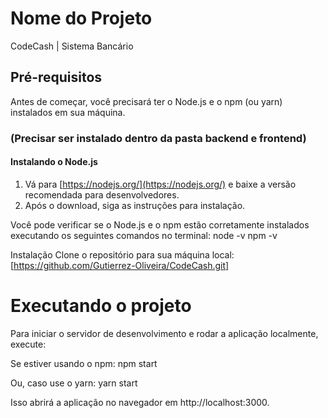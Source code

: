 # Nome do Projeto

CodeCash | Sistema Bancário

## Pré-requisitos

Antes de começar, você precisará ter o Node.js e o npm (ou yarn) instalados em sua máquina.
### (Precisar ser instalado dentro da pasta backend e frontend)

#### Instalando o Node.js

1. Vá para [https://nodejs.org/](https://nodejs.org/) e baixe a versão recomendada para desenvolvedores.
2. Após o download, siga as instruções para instalação.

Você pode verificar se o Node.js e o npm estão corretamente instalados executando os seguintes comandos no terminal:
node -v
npm -v

Instalação
Clone o repositório para sua máquina local:
[https://github.com/Gutierrez-Oliveira/CodeCash.git]

# Executando o projeto
Para iniciar o servidor de desenvolvimento e rodar a aplicação localmente, execute:

Se estiver usando o npm:
npm start

Ou, caso use o yarn:
yarn start

Isso abrirá a aplicação no navegador em http://localhost:3000.